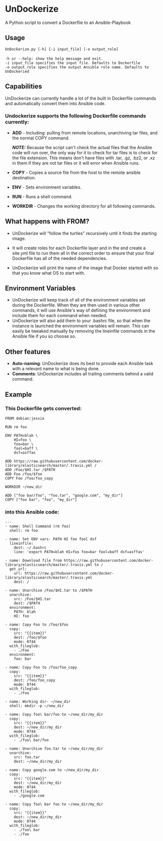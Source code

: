 # UnDockerize
A Python script to convert a Dockerfile to an Ansible-Playbook

## Usage
`UnDockerize.py [-h] [-i input_file] [-o output_role]`</br></br>
`-h or --help: show the help message and exit.`</br>
`-i input_file specifies the input file. Defaults to Dockerfile`</br>
`-o output_role specifies the output Ansible role name. Defaults to UnDockeried`

## Capabilities
UnDockerize can currently handle a lot of the built in Dockerfile commands and automatically convert them into Ansible code.

### Undockerize supports the following Dockerfile commands currently:
* **ADD** - Including: pulling from remote locations, unarchiving tar files, and the normal COPY command.

  ***NOTE:*** Because the script can't check the actual files that the Ansible code will run over, the only way for it to check  for tar files is to check for the file extension. This means don't have files with .tar, .gz, .bz2, or .xz in them if they are not tar files or it will error when Ansible runs.

* **COPY** - Copies a source file from the host to the remote ansible destination.

* **ENV** - Sets environment variables.

* **RUN** - Runs a shell command.

* **WORKDIR** - Changes the working directory for all following commands.

## What happens with FROM?
* UnDockerize will "follow the turtles" recursively until it finds the starting image.

* It will create roles for each Dockerfile layer and in the end create a site.yml file to run them all in the correct order to ensure that your final Dockerfile has all of the needed dependencies.

* UnDockerize will print the name of the image that Docker started with so that you know what OS to start with.

## Environment Variables
* UnDockerize will keep track of all of the environment variables set during the Dockerfile. When they are then used in various other commands, it will use Ansible's way of defining the environment and include them for each command when needed.
* UnDockerize will also add them to your .bashrc file, so that when the instance is launched the environment variables will remain. This can easily be tweaked manually by removing the lineinfile commands in the Ansible file if you so choose so.

## Other features
* **Auto-naming**: UnDockerize does its best to provide each Ansible task with a relevant name to what is being done.
* **Comments**: UnDockerize includes all trailing comments behind a valid command.


## Example
### This Dockerfile gets converted:
```
FROM debian:jessie

RUN rm foo

ENV PATH=blah \
    HI=foo \
    foo=bar \
    fool=baff \
    dsf=asffas

ADD https://raw.githubusercontent.com/docker-library/elasticsearch/master/.travis.yml /
ADD /Foo/$HI.tar /$PATH
ADD Foo /foo/$foo
COPY Foo /foo/foo_copy

WORKDIR ~/new_dir

ADD ["foo bar/foo", "foo.tar", "google.com", "my_dir"]
COPY ["foo bar", "foo", "my_dir"]
```

### into this Ansible code:
```
---
- name: Shell Command (rm foo)
  shell: rm foo

- name: Set ENV vars- PATH HI foo fool dsf
  lineinfile:
    dest: ~/.bashrc
    line: 'export PATH=blah HI=foo foo=bar fool=baff dsf=asffas'

- name: Download file from https://raw.githubusercontent.com/docker-library/elasticsearch/master/.travis.yml to /
  get_url:
    url: https://raw.githubusercontent.com/docker-library/elasticsearch/master/.travis.yml
    dest: /

- name: Unarchive /Foo/$HI.tar to /$PATH
  unarchive:
    src: /Foo/$HI.tar
    dest: /$PATH
  environment:
    PATH: blah
    HI: foo

- name: Copy Foo to /foo/$foo
  copy:
    src: "{{item}}"
    dest: /foo/$foo
    mode: 0744
  with_fileglob:
    - ./Foo
  environment:
    foo: bar

- name: Copy Foo to /foo/foo_copy
  copy:
    src: "{{item}}"
    dest: /foo/foo_copy
    mode: 0744
  with_fileglob:
    - ./Foo

- name: Working dir- ~/new_dir
  shell: mkdir -p ~/new_dir

- name: Copy foo\ bar/foo to ~/new_dir/my_dir
  copy:
    src: "{{item}}"
    dest: ~/new_dir/my_dir
    mode: 0744
  with_fileglob:
    - ./foo\ bar/foo

- name: Unarchive foo.tar to ~/new_dir/my_dir
  unarchive:
    src: foo.tar
    dest: ~/new_dir/my_dir

- name: Copy google.com to ~/new_dir/my_dir
  copy:
    src: "{{item}}"
    dest: ~/new_dir/my_dir
    mode: 0744
  with_fileglob:
    - ./google.com

- name: Copy foo\ bar foo to ~/new_dir/my_dir
  copy:
    src: "{{item}}"
    dest: ~/new_dir/my_dir
    mode: 0744
  with_fileglob:
    - ./foo\ bar
    - ./foo
```
